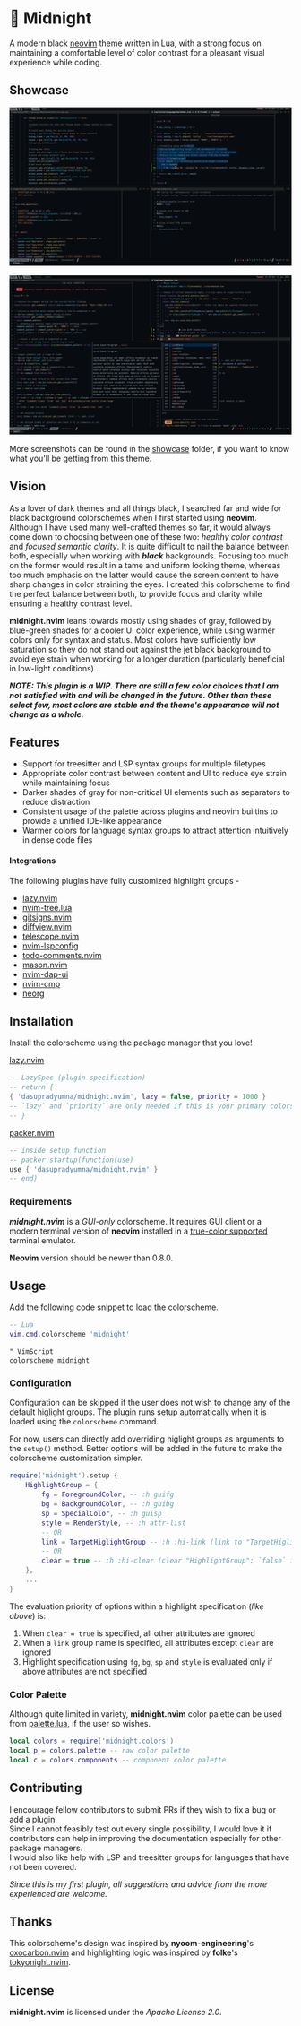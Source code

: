 # :crescent_moon: Midnight

A modern black [neovim](https://github.com/neovim/neovim) theme written in Lua, with a strong focus
on maintaining a comfortable level of color contrast for a pleasant visual experience while coding.

## Showcase

![Main 1](showcase/main1.png "main_1")

![Main 2](showcase/main2.png "main_2")

More screenshots can be found in the [showcase](showcase) folder, if you want to know what you'll be
getting from this theme.

## Vision

As a lover of dark themes and all things black, I searched far and wide for black background
colorschemes when I first started using **neovim**. Although I have used many well-crafted themes so
far, it would always come down to choosing between one of these two: *healthy color contrast* and
*focused semantic clarity*. It is quite difficult to nail the balance between both, especially when
working with ***black*** backgrounds. Focusing too much on the former would result in a tame and
uniform looking theme, whereas too much emphasis on the latter would cause the screen content to
have sharp changes in color straining the eyes. I created this colorscheme to find the perfect
balance between both, to provide focus and clarity while ensuring a healthy contrast level.

**midnight.nvim** leans towards mostly using shades of gray, followed by blue-green shades for a
cooler UI color experience, while using warmer colors only for syntax and status. Most colors have
sufficiently low saturation so they do not stand out against the jet black background to avoid eye
strain when working for a longer duration (particularly beneficial in low-light conditions).

***NOTE: This plugin is a WIP. There are still a few color choices that I am not satisfied with and
will be changed in the future. Other than these select few, most colors are stable and the theme's
appearance will not change as a whole.***

## Features

- Support for treesitter and LSP syntax groups for multiple filetypes
- Appropriate color contrast between content and UI to reduce eye strain while maintaining focus
- Darker shades of gray for non-critical UI elements such as separators to reduce distraction
- Consistent usage of the palette across plugins and neovim builtins to provide a unified IDE-like
appearance
- Warmer colors for language syntax groups to attract attention intuitively in dense code
files

#### Integrations

The following plugins have fully customized highlight groups -

- [lazy.nvim](https://github.com/folke/lazy.nvim)
- [nvim-tree.lua](https://github.com/nvim-tree/nvim-tree.lua)
- [gitsigns.nvim](https://github.com/lewis6991/gitsigns.nvim)
- [diffview.nvim](https://github.com/sindrets/diffview.nvim)
- [telescope.nvim](https://github.com/nvim-telescope/telescope.nvim)
- [nvim-lspconfig](https://github.com/neovim/nvim-lspconfig)
- [todo-comments.nvim](https://github.com/folke/todo-comments.nvim)
- [mason.nvim](https://github.com/williamboman/mason.nvim)
- [nvim-dap-ui](https://github.com/rcarriga/nvim-dap-ui)
- [nvim-cmp](https://github.com/hrsh7th/nvim-cmp)
- [neorg](https://github.com/nvim-neorg/neorg)

## Installation

Install the colorscheme using the package manager that you love!

[lazy.nvim](https://github.com/folke/lazy.nvim)

```lua
-- LazySpec (plugin specification)
-- return {
{ 'dasupradyumna/midnight.nvim', lazy = false, priority = 1000 }
-- `lazy` and `priority` are only needed if this is your primary colorscheme to load it first
-- }
```

[packer.nvim](https://github.com/wbthomason/packer.nvim)

```lua
-- inside setup function
-- packer.startup(function(use)
use { 'dasupradyumna/midnight.nvim' }
-- end)
```

### Requirements

***midnight.nvim*** is a *GUI-only* colorscheme. It requires GUI client or a modern terminal version
of **neovim** installed in a
[true-color supported](https://github.com/termstandard/colors#truecolor-support-in-output-devices)
terminal emulator.

**Neovim** version should be newer than 0.8.0.

## Usage

Add the following code snippet to load the colorscheme.

```lua
-- Lua
vim.cmd.colorscheme 'midnight'
```

```vim
" VimScript
colorscheme midnight
```

### Configuration

Configuration can be skipped if the user does not wish to change any of the default higlight groups.
The plugin runs setup automatically when it is loaded using the `colorscheme` command.

For now, users can directly add overriding higlight groups as arguments to the `setup()` method.
Better options will be added in the future to make the colorscheme customization simpler.

```lua
require('midnight').setup {
    HighlightGroup = {
        fg = ForegroundColor, -- :h guifg
        bg = BackgroundColor, -- :h guibg
        sp = SpecialColor, -- :h guisp
        style = RenderStyle, -- :h attr-list
        -- OR
        link = TargetHiglightGroup -- :h :hi-link (link to "TargetHiglightGroup")
        -- OR
        clear = true -- :h :hi-clear (clear "HighlightGroup"; `false` ignores this option)
    },
    ...
}
```

The evaluation priority of options within a highlight specification (*like above*) is:

1. When `clear = true` is specified, all other attributes are ignored
2. When a `link` group name is specified, all attributes except `clear` are ignored
3. Highlight specification using `fg`, `bg`, `sp` and `style` is evaluated only if above attributes
are not specified

### Color Palette

Although quite limited in variety, **midnight.nvim** color palette can be used from
[palette.lua](lua/midnight/palette.lua), if the user so wishes.

```lua
local colors = require('midnight.colors')
local p = colors.palette -- raw color palette
local c = colors.components -- component color palette
```

## Contributing

I encourage fellow contributors to submit PRs if they wish to fix a bug or add a plugin.  
Since I cannot feasibly test out every single possibility, I would love it if contributors can help
in improving the documentation especially for other package managers.  
I would also like help with LSP and treesitter groups for languages that have not been covered.

*Since this is my first plugin, all suggestions and advice from the more experienced are welcome.*

## Thanks

This colorscheme's design was inspired by **nyoom-engineering**'s
[oxocarbon.nvim](https://github.com/nyoom-engineering/oxocarbon.nvim) and highlighting logic
was inspired by **folke**'s [tokyonight.nvim](https://github.com/folke/tokyonight.nvim).

## License

**midnight.nvim** is licensed under the *Apache License 2.0*.
